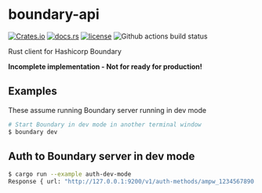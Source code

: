 # boundary-api
[![Crates.io](https://img.shields.io/crates/v/boundary-api)](https://crates.io/crates/boundary-api)
[![docs.rs](https://docs.rs/boundary-api/badge.svg)](https://docs.rs/boundary-api/)
[![license](https://img.shields.io/github/license/tjtelan/boundary-api)](LICENSE)
![Github actions build status](https://github.com/tjtelan/boundary-api-rs/workflows/boundary-api/badge.svg)

Rust client for Hashicorp Boundary

**Incomplete implementation - Not for ready for production!**

## Examples

These assume running Boundary server running in dev mode
```bash
# Start Boundary in dev mode in another terminal window
$ boundary dev
```

## Auth to Boundary server in dev mode
```bash
$ cargo run --example auth-dev-mode
Response { url: "http://127.0.0.1:9200/v1/auth-methods/ampw_1234567890:authenticate", status: 400, headers: {"cache-control": "no-store", "content-type": "application/json", "date": "Thu, 15 Oct 2020 08:24:37 GMT", "content-length": "173"} }
```